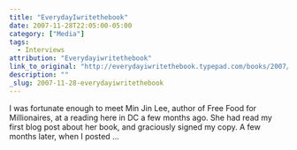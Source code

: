 ```yaml
---
title: "EverydayIwritethebook"
date: 2007-11-28T22:05:00-05:00
category: ["Media"]
tags:
  - Interviews
attribution: "Everydayiwritethebook"
link_to_original: "http://everydayiwritethebook.typepad.com/books/2007/11/interview-with.html"
description: ""
_slug: 2007-11-28-everydayiwritethebook
---
```


I was fortunate enough to meet Min Jin Lee, author of Free Food for Millionaires, at a reading here in DC a few months ago. She had read my first blog post about her book, and graciously signed my copy. A few months later, when I posted ...
